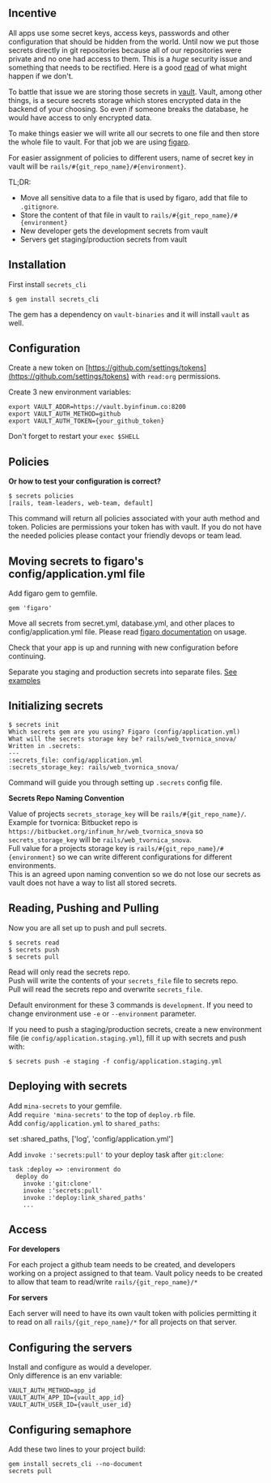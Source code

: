 ## Incentive

All apps use some secret keys, access keys, passwords and other configuration that should be hidden from the world. Until now we put those secrets directly in git repositories because all of our repositories were private and no one had access to them. This is a *huge* security issue and something that needs to be rectified. Here is a good [read](https://www.humankode.com/security/how-a-bug-in-visual-studio-2015-exposed-my-source-code-on-github-and-cost-me-6500-in-a-few-hours) of what might happen if we don't.

To battle that issue we are storing those secrets in [vault](https://vaultproject.io). Vault, among other things, is a secure secrets storage which stores encrypted data in the backend of your choosing. So even if someone breaks the database, he would have access to only encrypted data.

To make things easier we will write all our secrets to one file and then store the whole file to vault. For that job we are using [figaro](https://github.com/laserlemon/figaro).

For easier assignment of policies to different users, name of secret key in vault will be `rails/#{git_repo_name}/#{environment}`.


TL;DR:  

* Move all sensitive data to a file that is used by figaro, add that file to `.gitignore`.  
* Store the content of that file in vault to `rails/#{git_repo_name}/#{environment}`  
* New developer gets the development secrets from vault  
* Servers get staging/production secrets from vault  

## Installation

First install `secrets_cli`

    $ gem install secrets_cli

The gem has a dependency on `vault-binaries` and it will install `vault` as well.

## Configuration

Create a new token on [https://github.com/settings/tokens](https://github.com/settings/tokens) with `read:org` permissions.

Create 3 new environment variables:

    export VAULT_ADDR=https://vault.byinfinum.co:8200
    export VAULT_AUTH_METHOD=github
    export VAULT_AUTH_TOKEN={your_github_token}

Don't forget to restart your `exec $SHELL`

## Policies
**Or how to test your configuration is correct?**

    $ secrets policies
    [rails, team-leaders, web-team, default]

This command will return all policies associated with your auth method and token. Policies are permissions your token has with vault. If you do not have the needed policies please contact your friendly devops or team lead.

## Moving secrets to figaro's config/application.yml file

Add figaro gem to gemfile.  

    gem 'figaro'

Move all secrets from secret.yml, database.yml, and other places to config/application.yml file. Please read [figaro documentation](https://github.com/laserlemon/figaro) on usage.

Check that your app is up and running with new configuration before continuing.

Separate you staging and production secrets into separate files. [See examples](https://gist.github.com/d4be4st/688cf928d5571cd34a24d1e8c7771466)

## Initializing secrets

    $ secrets init
    Which secrets gem are you using? Figaro (config/application.yml)
    What will the secrets storage key be? rails/web_tvornica_snova/
    Written in .secrets:
    ---
    :secrets_file: config/application.yml
    :secrets_storage_key: rails/web_tvornica_snova/

Command will guide you through setting up `.secrets` config file.

**Secrets Repo Naming Convention**

Value of projects `secrets_storage_key` will be `rails/#{git_repo_name}/`.  
Example for tvornica: Bitbucket repo is `https://bitbucket.org/infinum_hr/web_tvornica_snova` so `secrets_storage_key` will be `rails/web_tvornica_snova`.  
Full value for a projects storage key is `rails/#{git_repo_name}/#{environment}` so we can write different configurations for different environments.  
This is an agreed upon naming convention so we do not lose our secrets as vault does not have a way to list all stored secrets.

## Reading, Pushing and Pulling

Now you are all set up to push and pull secrets.

    $ secrets read
    $ secrets push
    $ secrets pull

Read will only read the secrets repo.  
Push will write the contents of your `secrets_file` file to secrets repo.  
Pull will read the secrets repo and overwrite `secrets_file`.

Default environment for these 3 commands is `development`. If you need to change environment use `-e` or `--environment` parameter.

If you need to push a staging/production secrets, create a new environment file (ie `config/application.staging.yml`), fill it up with secrets and push with:

    $ secrets push -e staging -f config/application.staging.yml

## Deploying with secrets

Add `mina-secrets` to your gemfile.  
Add `require 'mina-secrets'` to the top of `deploy.rb` file.  
Add `config/application.yml` to `shared_paths`:

   set :shared_paths, ['log', 'config/application.yml']


Add `invoke :'secrets:pull'` to your deploy task after `git:clone`:

    task :deploy => :environment do
      deploy do
        invoke :'git:clone'
        invoke :'secrets:pull'
        invoke :'deploy:link_shared_paths'
        ...

## Access

**For developers**

For each project a github team needs to be created, and developers working on a project assigned to that team.
Vault policy needs to be created to allow that team to read/write `rails/{git_repo_name}/*`

**For servers**

Each server will need to have its own vault token with policies permitting it to read on all `rails/{git_repo_name}/*` for all projects on that server.

## Configuring the servers

Install and configure as would a developer.  
Only difference is an env variable:

    VAULT_AUTH_METHOD=app_id
    VAULT_AUTH_APP_ID={vault_app_id}
    VAULT_AUTH_USER_ID={vault_user_id}

## Configuring semaphore

Add these two lines to your project build:

    gem install secrets_cli --no-document
    secrets pull
